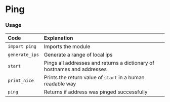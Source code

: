 # Ping

### Usage


| Code           |   Explanation                                                           |
| :------------- | :-------------                                                          |
| `import ping`  | Imports the module                                                      |
| `generate_ips` | Generate a range of local ips                                           |
| `start`        | Pings all addresses and returns a dictionary of hostnames and addresses |
| `print_nice`   | Prints the return value of `start` in a human readable way              |
| `ping`         | Returns if address was pinged successfully                              |


